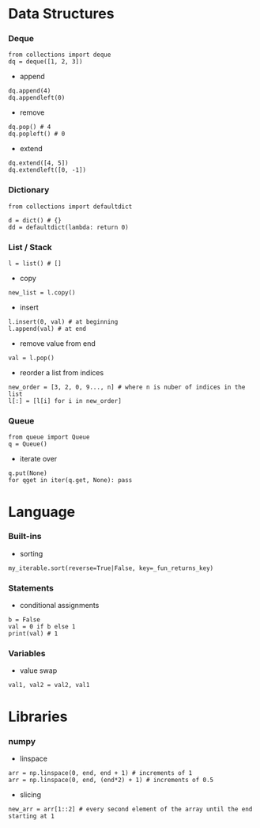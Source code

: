 # Data Structures

### Deque
```
from collections import deque
dq = deque([1, 2, 3])
```

* append
```
dq.append(4)
dq.appendleft(0)
```

* remove
```
dq.pop() # 4
dq.popleft() # 0
```

* extend
```
dq.extend([4, 5])
dq.extendleft([0, -1])
```

### Dictionary
```
from collections import defaultdict

d = dict() # {}
dd = defaultdict(lambda: return 0)
```

### List / Stack
```
l = list() # []
```

* copy
```
new_list = l.copy()
```

* insert
```
l.insert(0, val) # at beginning
l.append(val) # at end
```

* remove value from end
```
val = l.pop()
```

* reorder a list from indices
```
new_order = [3, 2, 0, 9..., n] # where n is nuber of indices in the list
l[:] = [l[i] for i in new_order]
```

### Queue
```
from queue import Queue
q = Queue()
```

* iterate over
```
q.put(None)
for qget in iter(q.get, None): pass
```

# Language

### Built-ins
* sorting
```
my_iterable.sort(reverse=True|False, key=_fun_returns_key)
```

### Statements

* conditional assignments
```
b = False
val = 0 if b else 1
print(val) # 1
```

### Variables

* value swap
```
val1, val2 = val2, val1
```

# Libraries

### numpy

* linspace
```
arr = np.linspace(0, end, end + 1) # increments of 1
arr = np.linspace(0, end, (end*2) + 1) # increments of 0.5
```

* slicing
```
new_arr = arr[1::2] # every second element of the array until the end starting at 1
```
